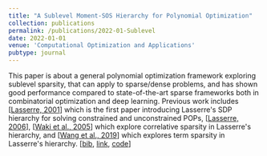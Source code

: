 ```yaml
---
title: "A Sublevel Moment-SOS Hierarchy for Polynomial Optimization"
collection: publications
permalink: /publications/2022-01-Sublevel
date: 2022-01-01
venue: 'Computational Optimization and Applications'
pubtype: journal
---
```


This paper is about a general polynomial optimization framework exploring sublevel sparsity, that can apply to sparse/dense problems, and has shown good performance compared to state-of-the-art sparse frameworks both in combinatorial optimization and deep learning. Previous work includes [[Lasserre, 2001](http://khalilghorbal.info/assets/spa/papers/lasserre.pdf)] which is the first paper introducing Lasserre's SDP hierarchy for solving constrained and unconstrained POPs, [[Lasserre, 2006](https://www.researchgate.net/profile/Jean-Bernard-Lasserre/publication/225355464_Convergent_SDP-Relaxations_for_Polynomial_Optimization_with_Sparsity/links/00b4951a3bedcaaae7000000/Convergent-SDP-Relaxations-for-Polynomial-Optimization-with-Sparsity.pdf)], [[Waki et al., 2005](https://citeseerx.ist.psu.edu/document?repid=rep1&type=pdf&doi=27b11834fa4799674eb4c17e6171ea6eaf68a5dc)] which explore correlative sparsity in Lasserre's hierarchy, and [[Wang et al., 2019](https://arxiv.org/pdf/1912.08899.pdf)] which explores term sparsity in Lasserre's hierarchy.
[[bib](https://tongchen779.github.io/ref/2022-01-Sublevel.ris),
[link](https://doi.org/10.1007/s10589-021-00325-z),
[code](https://github.com/TongCHEN779/MultiMomOpt)]